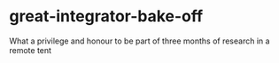 # great-integrator-bake-off
What a privilege and honour to be part of three months of research in a remote tent

